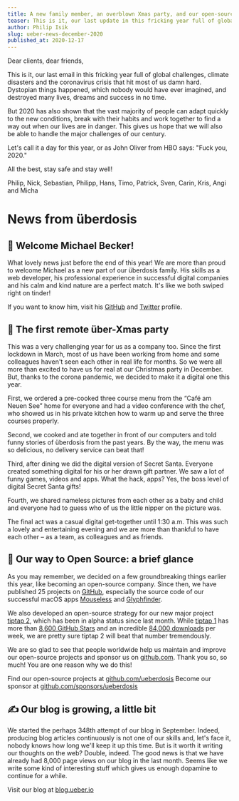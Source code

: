 ```yaml
---
title: A new family member, an overblown Xmas party, and our open-source work
teaser: This is it, our last update in this fricking year full of global challenges. Let's call it a day for this year, or as John Oliver says “Fuck you, 2020”.
author: Philip Isik
slug: ueber-news-december-2020
published_at: 2020-12-17
---
```


Dear clients,
dear friends,

This is it, our last email in this fricking year full of global challenges, climate disasters and the coronavirus crisis that hit most of us damn hard. Dystopian things happened, which nobody would have ever imagined, and destroyed many lives, dreams and success in no time.

But 2020 has also shown that the vast majority of people can adapt quickly to the new conditions, break with their habits and work together to find a way out when our lives are in danger. This gives us hope that we will also be able to handle the major challenges of our century.

Let's call it a day for this year, or as John Oliver from HBO says: "Fuck you, 2020."

All the best, stay safe and stay well!

Philip, Nick, Sebastian, Philipp, Hans, Timo, Patrick, Sven, Carin, Kris, Angi and Micha

# News from überdosis

## 🥳 Welcome Michael Becker!
What lovely news just before the end of this year! We are more than proud to welcome Michael as a new part of our überdosis family. His skills as a web developer, his professional experience in successful digital companies and his calm and kind nature are a perfect match. It's like we both swiped right on tinder!

If you want to know him, visit his [GitHub](https://github.com/seebaermichi) and [Twitter](https://twitter.com/seebaermichi) profile.

## 🎄 The first remote über-Xmas party
This was a very challenging year for us as a company too. Since the first lockdown in March, most of us have been working from home and some colleagues haven't seen each other in real life for months. So we were all more than excited to have us for real at our Christmas party in December. But, thanks to the corona pandemic, we decided to make it a digital one this year.

First, we ordered a pre-cooked three course menu from the “Café am Neuen See” home for everyone and had a video conference with the chef, who showed us in his private kitchen how to warm up and serve the three courses properly.

Second, we cooked and ate together in front of our computers and told funny stories of überdosis from the past years. By the way, the menu was so delicious, no delivery service can beat that!

Third, after dining we did the digital version of Secret Santa. Everyone created something digital for his or her drawn gift partner. We saw a lot of funny games, videos and apps. What the hack, apps? Yes, the boss level of digital Secret Santa gifts!

Fourth, we shared nameless pictures from each other as a baby and child and everyone had to guess who of us the little nipper on the picture was.

The final act was a casual digital get-together until 1:30 a.m. This was such a lovely and entertaining evening and we are more than thankful to have each other – as a team, as colleagues and as friends.

## 🙋 Our way to Open Source: a brief glance
As you may remember, we decided on a few groundbreaking things earlier this year, like becoming an open-source company. Since then, we have published 25 projects on [GitHub](https://github.com/ueberdosis), especially the source code of our successful macOS apps [Mouseless](https://mouseless.app) and [Glyphfinder](https://www.glyphfinder.com).

We also developed an open-source strategy for our new major project [tiptap 2](https://blog.ueber.io/post/our-plan-for-tiptap-2/), which has been in alpha status since last month. While [tiptap 1](https://tiptap.dev) has more than [8,600 GitHub Stars](https://github.com/ueberdosis/tiptap) and an incredible [84,000 downloads](https://www.npmjs.com/package/tiptap) per week, we are pretty sure tiptap 2 will beat that number tremendously.

We are so glad to see that people worldwide help us maintain and improve our open-source projects and sponsor us on [github.com](https://github.com/sponsors/ueberdosis). Thank you so, so much! You are one reason why we do this!

Find our open-source projects at [github.com/ueberdosis](https://github.com/ueberdosis)
Become our sponsor at [github.com/sponsors/ueberdosis](https://github.com/sponsors/ueberdosis)

## ✍️ Our blog is growing, a little bit
We started the perhaps 348th attempt of our blog in September. Indeed, producing blog articles continuously is not one of our skills and, let's face it, nobody knows how long we'll keep it up this time. But is it worth it writing our thoughts on the web? Double, indeed. The good news is that we have already had 8,000 page views on our blog in the last month. Seems like we write some kind of interesting stuff which gives us enough dopamine to continue for a while.

Visit our blog at [blog.ueber.io](https://blog.ueber.io)